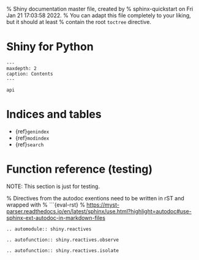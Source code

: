 % Shiny documentation master file, created by
%   sphinx-quickstart on Fri Jan 21 17:03:58 2022.
%   You can adapt this file completely to your liking, but it should at least
%   contain the root `toctree` directive.

Shiny for Python
================

```{toctree}
---
maxdepth: 2
caption: Contents
---

api
```


Indices and tables
==================

* {ref}`genindex`
* {ref}`modindex`
* {ref}`search`



Function reference (testing)
============================

NOTE: This section is just for testing.


% Directives from the autodoc exentions need to be written in rST and wrapped with
% ```{eval-rst}
% https://myst-parser.readthedocs.io/en/latest/sphinx/use.html?highlight=autodoc#use-sphinx-ext-autodoc-in-markdown-files

```{eval-rst}
.. automodule:: shiny.reactives

.. autofunction:: shiny.reactives.observe

.. autofunction:: shiny.reactives.isolate
```
